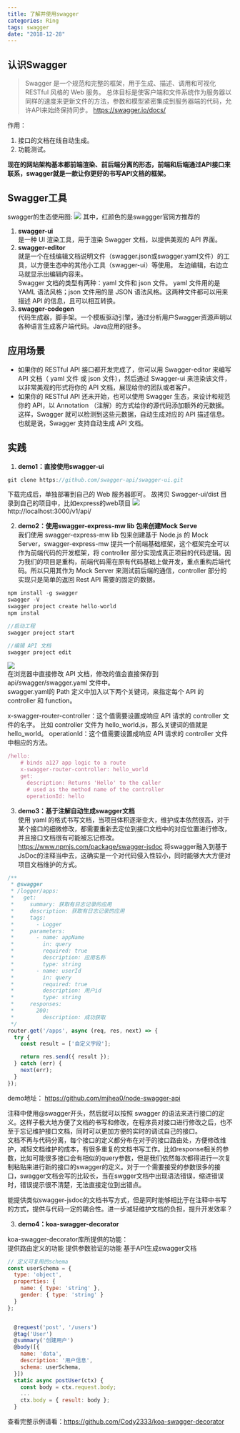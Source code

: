 ```yaml
---
title: 了解并使用swagger
categories: Ring
tags: swagger
date: "2018-12-28"
---
```


## 认识Swagger  
> Swagger 是一个规范和完整的框架，用于生成、描述、调用和可视化 RESTful 风格的 Web 服务。
总体目标是使客户端和文件系统作为服务器以同样的速度来更新文件的方法，参数和模型紧密集成到服务器端的代码，允许API来始终保持同步。 https://swagger.io/docs/

作用：
1. 接口的文档在线自动生成。
2. 功能测试。

**现在的网站架构基本都前端渲染、前后端分离的形态，前端和后端通过API接口来联系，swagger就是一款让你更好的书写API文档的框架。**

## Swagger工具  
swagger的生态使用图:
![](/img/swagger/a.png)
其中，红颜色的是swaggger官网方推荐的
1. **swagger-ui**  
是一种 UI 渲染工具，用于渲染 Swagger 文档，以提供美观的 API 界面。
2. **swagger-editor**  
就是一个在线编辑文档说明文件（swagger.json或swagger.yaml文件）的工具，以方便生态中的其他小工具（swagger-ui）等使用。 左边编辑，右边立马就显示出编辑内容来。  
Swagger 文档的类型有两种：yaml 文件和 json 文件。
yaml 文件用的是 YAML 语法风格；json 文件用的是 JSON 语法风格。这两种文件都可以用来描述 API 的信息，且可以相互转换。
3. **swagger-codegen**  
代码生成器，脚手架。一个模板驱动引擎，通过分析用户Swagger资源声明以各种语言生成客户端代码。Java应用的挺多。

## 应用场景  
- 如果你的 RESTful API 接口都开发完成了，你可以用 Swagger-editor 来编写 API 文档（ yaml 文件 或 json 文件），然后通过 Swagger-ui 来渲染该文件，以非常美观的形式将你的 API 文档，展现给你的团队或者客户。
- 如果你的 RESTful API 还未开始，也可以使用 Swagger 生态，来设计和规范你的 API，以 Annotation （注解）的方式给你的源代码添加额外的元数据。这样，Swagger 就可以检测到这些元数据，自动生成对应的 API 描述信息。也就是说，Swagger 支持自动生成 API 文档。

## 实践
1. **demo1：直接使用swagger-ui** 
```javascript
git clone https://github.com/swagger-api/swagger-ui.git
```
下载完成后，单独部署到自己的 Web 服务器即可。
故拷贝 Swagger-ui/dist 目录到自己的项目中，比如express的web项目
![](/img/swagger/b.png)  
http://localhost:3000/v1/api/

2. **demo2：使用swagger-express-mw lib 包来创建Mock Serve**  
我们使用 swagger-express-mw lib 包来创建基于 Node.js 的 Mock Server，swagger-express-mw 提共一个前端基础框架，这个框架完全可以作为前端代码的开发框架，将 controller 部分实现成真正项目的代码逻辑。因为我们的项目是重构，前端代码需在原有代码基础上做开发，重点重构后端代码。所以只用其作为 Mock Server 来测试前后端的通信，controller 部分的实现只是简单的返回 Rest API 需要的固定的数据。

```javascript
npm install -g swagger
swagger -V
swagger project create hello-world
npm instal

//启动工程
swagger project start

//编辑 API 文档
swagger project edit
```
![](/img/swagger/c.png)  
在浏览器中直接修改 API 文档，修改的值会直接保存到 api/swagger/swagger.yaml 文件中。  
swagger.yaml的 Path 定义中加入以下两个关键词，来指定每个 API 的 controller 和 function。  

x-swagger-router-controller：这个值需要设置成响应 API 请求的 controller 文件的名字。
    比如 controller 文件为 hello_world.js，那么关键词的值就是 hello_world。
operationId：这个值需要设置成响应 API 请求的 controller 文件中相应的方法。
```javascript
/hello:
    # binds a127 app logic to a route
    x-swagger-router-controller: hello_world
    get:
      description: Returns 'Hello' to the caller
      # used as the method name of the controller
      operationId: hello
```

3. **demo3：基于注解自动生成swagger文档**   
使用 yaml 的格式书写文档，当项目体积逐渐变大，维护成本依然很高，对于某个接口的细微修改，都需要重新去定位到接口文档中的对应位置进行修改，并且接口文档很有可能被忘记修改。  
https://www.npmjs.com/package/swagger-jsdoc 将swagger融入到基于JsDoc的注释当中去，这确实是一个对代码侵入性较小，同时能够大大方便对项目文档维护的方式。
```javascript
/**
 * @swagger
 * /logger/apps:
 *   get:
 *     summary: 获取有日志记录的应用
 *     description: 获取有日志记录的应用
 *     tags:
 *       - Logger
 *     parameters:
 *       - name: appName
 *         in: query
 *         required: true
 *         description: 应用名称
 *         type: string
 *       - name: userId
 *         in: query
 *         required: true
 *         description: 用户id
 *         type: string
 *     responses:
 *       200:
 *         description: 成功获取
 */
router.get('/apps', async (req, res, next) => {
  try {
    const result = ['自定义字段'];

    return res.send({ result });
  } catch (err) {
    next(err);
  }
});
```
demo地址： https://github.com/mjhea0/node-swagger-api

注释中使用@swagger开头，然后就可以按照 swagger 的语法来进行接口的定义。这样子极大地方便了文档的书写和修改，在程序员对接口进行修改之后，也不至于忘记维护接口文档，同时可以更加方便的实时的调试自己的接口。    
文档不再与代码分离，每个接口的定义都分布在对于的接口路由处，方便修改维护，减轻文档维护的成本，有很多重复的文档书写工作。比如response相关的参数，比如可能很多接口会有相似的query参数，但是我们依然每次都得进行一次复制粘贴来进行新的接口的swagger的定义。对于一个需要接受的参数很多的接口，swagger文档会写的比较长，当在swgger文档中出现语法错误，缩进错误时，错误提示很不清楚，无法直接定位到出错点。


能提供类似swagger-jsdoc的文档书写方式，但是同时能够相比于在注释中书写的方式，提供与代码一定的耦合性。进一步减轻维护文档的负担，提升开发效率？   

3. **demo4：koa-swagger-decorator** 

koa-swagger-decorator库所提供的功能：  
提供路由定义的功能
提供参数验证的功能
基于API生成swagger文档
```javascript
// 定义可复用的schema
const userSchema = {
  type: 'object',
  properties: {
    name: { type: 'string' },
    gender: { type: 'string' }
  }
};


  @request('post', '/users')
  @tag('User')
  @summary('创建用户')
  @body([{
    name: 'data',
    description: '用户信息',
    schema: userSchema,
  }])
  static async postUser(ctx) {
    const body = ctx.request.body;
    ...
    ctx.body = { result: body };
  }

```
查看完整示例请看：https://github.com/Cody2333/koa-swagger-decorator

